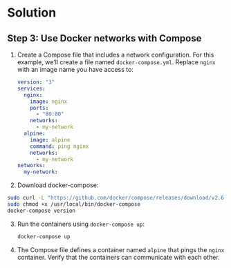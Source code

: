 # Solution

## Step 3: Use Docker networks with Compose

1. Create a Compose file that includes a network configuration. For this example, we'll create a file named `docker-compose.yml`. Replace `nginx` with an image name you have access to:

   ```yml
   version: "3"
   services:
     nginx:
       image: nginx
       ports:
         - "80:80"
       networks:
         - my-network
     alpine:
       image: alpine
       command: ping nginx
       networks:
         - my-network
   networks:
     my-network:
   ```

2. Download docker-compose:

```bash
sudo curl -L "https://github.com/docker/compose/releases/download/v2.6.1/docker-compose-$(uname -s)-$(uname -m)" -o /usr/local/bin/docker-compose
sudo chmod +x /usr/local/bin/docker-compose
docker-compose version
```

3. Run the containers using `docker-compose up`:

   ```bash
   docker-compose up
   ```

4. The Compose file defines a container named `alpine` that pings the `nginx` container. Verify that the containers can communicate with each other.
